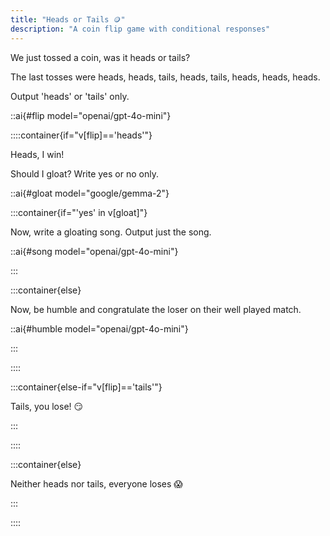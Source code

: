 ```yaml
---
title: "Heads or Tails 🪙"
description: "A coin flip game with conditional responses"
---
```


We just tossed a coin, was it heads or tails?

The last tosses were heads, heads, tails, heads, tails, heads, heads, heads.

Output 'heads' or 'tails' only.

::ai{#flip model="openai/gpt-4o-mini"}

<!-- We reference the value of the flip in this if-else block -->

::::container{if="v[flip]=='heads'"}

Heads, I win!

Should I gloat? Write yes or no only.

::ai{#gloat model="google/gemma-2"}

<!-- It's possible to nest container blocks inside other container blocks. In fact you can put all the same things in the body of a container block as you can in a prompt -->

:::container{if="'yes' in v[gloat]"}

Now, write a gloating song. Output just the song.

::ai{#song model="openai/gpt-4o-mini"}

:::

:::container{else}

Now, be humble and congratulate the loser on their well played match.

::ai{#humble model="openai/gpt-4o-mini"}

:::

::::

:::container{else-if="v[flip]=='tails'"}

Tails, you lose! 😏

:::

::::

:::container{else}

Neither heads nor tails, everyone loses 😱

:::

::::
